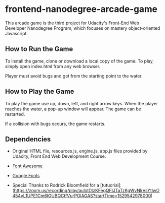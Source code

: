 frontend-nanodegree-arcade-game
===============================
This arcade game is the third project for Udacity's Front-End Web Developer Nanodegree Program, which focuses on mastery object-oriented Javascript. 

## How to Run the Game

To install the game, clone or download a local copy of the game. To play, simply open index.html from any web browser.

Player must avoid bugs and get from the starting point to the water. 

## How to Play the Game
To play the game use up, down, left, and right arrow keys. When the player reaches the water, a pop-up window will appear. The game can be restarted.

If a collision with bugs occurs, the game restarts.

## Dependencies
 - Original HTML file, resources.js, engine.js, app.js files provided by Udacity, Front End Web Development Course.

- [Font Awesome](https://fontawesome.com/)
- [Google Fonts](https://fonts.google.com/)
- Special Thanks to Rodrick Bloomfield for a [tutuorial]: (https://zoom.us/recording/play/aulotDlzKFegQFIJTaTzKgWvNkVsYtlwO454vL1UPE1Cm6lOUBQCtfVurPOIAGAS?startTime=1529542978000)



